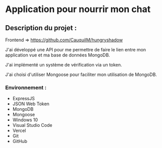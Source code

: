   # Application pour nourrir mon chat

## Description du projet :

Frontend => https://github.com/CauquilM/hungryshadow

J'ai développé une API pour me permettre de faire le lien entre mon application vue et ma base de données MongoDB.

J'ai implémenté un système de vérification via un token.

J'ai choisi d'utiliser Mongoose pour faciliter mon utilisation de MongoDB.


### Environnement :

- ExpressJS
- JSON Web Token
- MongoDB
- Mongoose
- Windows 10
- Visual Studio Code
- Vercel
- Git 
- GitHub
